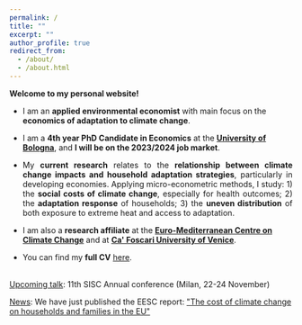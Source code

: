 ```yaml
---
permalink: /
title: ""
excerpt: ""
author_profile: true
redirect_from: 
  - /about/
  - /about.html
---
```


**Welcome to my personal website!** 

- I am an **applied environmental economist** with main focus on the **economics of adaptation to climate change**. 

- I am a **4th year PhD Candidate in Economics** at the [**University of Bologna**](https://www.unibo.it/it), and **I will be on the 2023/2024 job market**. 

- <p align="justify">My <strong>current research</strong> relates to the <strong>relationship between climate change impacts and household adaptation strategies</strong>, particularly in developing economies. Applying micro-econometric methods, I study: 1) the <strong>social costs of climate change</strong>, especially for health outcomes; 2) the <strong>adaptation response</strong> of households; 3) the <strong>uneven distribution</strong> of both exposure to extreme heat and access to adaptation.</p>

- I am also a **research affiliate** at the [**Euro-Mediterranean Centre on Climate Change**](https://www.cmcc.it/) and at [**Ca' Foscari University of Venice**](https://www.unive.it/).

- You can find my **full CV** [here](https://fpavanello.github.io/files/CV.pdf). <br/><br/>

<ins>Upcoming talk</ins>: 11th SISC Annual conference (Milan, 22-24 November)

<ins>News</ins>: We have just published the EESC report: ["The cost of climate change on households and families in the EU"](https://www.eesc.europa.eu/en/our-work/publications-other-work/publications/cost-climate-change-households-and-families-eu)